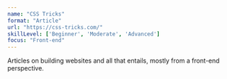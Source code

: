 ```yaml
---
name: "CSS Tricks"
format: "Article"
url: "https://css-tricks.com/"
skillLevel: ['Beginner', 'Moderate', 'Advanced']
focus: "Front-end"
---
```


Articles on building websites and all that entails, mostly from a front-end perspective.
